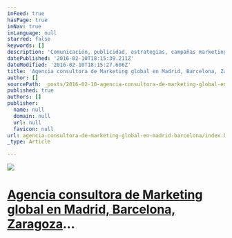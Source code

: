 ```yaml
---
inFeed: true
hasPage: true
inNav: true
inLanguage: null
starred: false
keywords: []
description: 'Comunicación, publicidad, estrategias, campañas marketing, posicionamiento en buscadores, diseño web, marketing hotelero, todo para tu empresa y con un sólo fin: marketing con resultados'
datePublished: '2016-02-10T18:15:39.211Z'
dateModified: '2016-02-10T18:15:27.606Z'
title: 'Agencia consultora de Marketing global en Madrid, Barcelona, Zaragoza...'
author: []
sourcePath: _posts/2016-02-10-agencia-consultora-de-marketing-global-en-madrid-barcelona.md
published: true
authors: []
publisher:
  name: null
  domain: null
  url: null
  favicon: null
url: agencia-consultora-de-marketing-global-en-madrid-barcelona/index.html
_type: Article

---
```

![](https://the-grid-user-content.s3-us-west-2.amazonaws.com/e9eeb894-ab99-4ed8-b277-123ded08b9d1.jpg)

# [Agencia consultora de Marketing global en Madrid, Barcelona, Zaragoza][0]...

[0]: http://www.wikyta.com/ "Agencias consultoras de marketing"